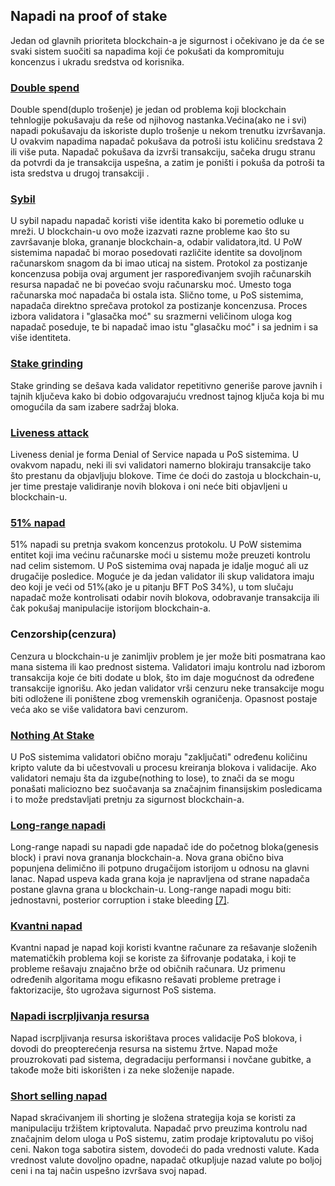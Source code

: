 ## Napadi na proof of stake

Jedan od glavnih prioriteta blockchain-a je sigurnost i očekivano je da će se svaki sistem suočiti sa napadima koji će pokušati da kompromituju koncenzus i ukradu sredstva od korisnika.<br/>

### [Double spend](#double-spending)

Double spend(duplo trošenje) je jedan od problema koji blockchain tehnlogije pokušavaju da reše od njihovog nastanka.Većina(ako ne i svi) napadi pokušavaju da iskoriste duplo trošenje u nekom trenutku izvršavanja. U ovakvim napadima napadač pokušava da potroši istu količinu sredstava 2 ili više puta. Napadač pokušava da izvrši transakciju, sačeka drugu stranu da potvrdi da je transakcija uspešna, a zatim je poništi i pokuša da potroši ta ista sredstva u drugoj transakciji .<br/>

### [Sybil](/napadi/sybil.md)

U sybil napadu napadač koristi više identita kako bi poremetio odluke u mreži. U blockchain-u ovo može izazvati razne probleme kao što su završavanje bloka, grananje blockchain-a, odabir validatora,itd. U PoW sistemima napadač bi morao posedovati različite identite sa dovoljnom računarskom snagom da bi imao uticaj na sistem. Protokol za postizanje koncenzusa pobija ovaj argument jer raspoređivanjem svojih računarskih resursa napadač ne bi povećao svoju računarsku moć. Umesto toga računarska moć napadača bi ostala ista. Slično tome, u PoS sistemima, napadača direktno sprečava protokol za postizanje koncenzusa. Proces izbora validatora i "glasačka moć" su srazmerni veličinom uloga kog napadač poseduje, te bi napadač imao istu "glasačku moć" i sa jednim i sa više identiteta.<br/>

### [Stake grinding](/napadi/stake-grinding.md)

Stake grinding se dešava kada validator repetitivno generiše parove javnih i tajnih ključeva kako bi dobio odgovarajuću vrednost tajnog ključa koja bi mu omogućila da sam izabere sadržaj bloka.<br/>

### [Liveness attack](/napadi/liveness-attack.md)

Liveness denial je forma Denial of Service napada u PoS sistemima. U ovakvom napadu, neki ili svi validatori namerno blokiraju transakcije tako što prestanu da objavljuju blokove. Time će doći do zastoja u blockchain-u, jer time prestaje validiranje novih blokova i oni neće biti objavljeni u blockchain-u.<br/>

### [51% napad](/napadi/51%25-napad.md)

51% napadi su pretnja svakom koncenzus protokolu. U PoW sistemima entitet koji ima većinu računarske moći u sistemu može preuzeti kontrolu nad celim sistemom. U PoS sistemima ovaj napada je idalje moguć ali uz drugačije posledice. Moguće je da jedan validator ili skup validatora imaju deo koji je veći od 51%(ako je u pitanju BFT PoS 34%), u tom slučaju napadač može kontrolisati odabir novih blokova, odobravanje transakcija ili čak pokušaj manipulacije istorijom blockchain-a.<br/>

### Cenzorship(cenzura)

Cenzura u blockchain-u je zanimljiv problem je jer može biti posmatrana kao mana sistema ili kao prednost sistema. Validatori imaju kontrolu nad izborom transakcija koje će biti dodate u blok, što im daje mogućnost da određene transakcije ignorišu. Ako jedan validator vrši cenzuru neke transakcije mogu biti odložene ili poništene zbog vremenskih ograničenja. Opasnost postaje veća ako se više validatora bavi cenzurom.<br/>

### [Nothing At Stake](/napadi/nothing-at-stake.md)

U PoS sistemima validatori obično moraju "zaključati" određenu količinu kripto valute da bi učestvovali u procesu kreiranja blokova i validacije. Ako validatori nemaju šta da izgube(nothing to lose), to znači da se mogu ponašati maliciozno bez suočavanja sa značajnim finansijskim posledicama i to može predstavljati pretnju za sigurnost blockchain-a.

### [Long-range napadi](/napadi/Long-range%20napadi.md)

Long-range napadi su napadi gde napadač ide do početnog bloka(genesis block) i pravi nova grananja blockchain-a. Nova grana obično biva popunjena delimično ili potpuno drugačijom istorijom u odnosu na glavni lanac. Napad uspeva kada grana koja je napravljena od strane napadača postane glavna grana u blockchain-u. Long-range napadi mogu biti: jednostavni, posterior corruption i stake bleeding [[7]](https://sci-hub.se/10.1109/access.2019.2901858).

### [Kvantni napad](/napadi/kvantni-napad.md)

Kvantni napad je napad koji koristi kvantne računare za rešavanje složenih matematičkih problema koji se koriste za šifrovanje podataka, i koji te probleme rešavaju znajačno brže od običnih računara. Uz primenu određenih algoritama mogu efikasno rešavati probleme pretrage i faktorizacije, što ugrožava sigurnost PoS sistema.

### [Napadi iscrpljivanja resursa](/napadi/napadi-iscrpljivanja-resursa.md)

Napad iscrpljivanja resursa iskorištava proces validacije PoS blokova, i dovodi do preopterećenja resursa na sistemu žrtve. Napad može prouzrokovati pad sistema, degradaciju performansi i novčane gubitke, a takođe može biti iskorišten i za neke složenije napade.

### [Short selling napad](/napadi/short-selling-napad.md)

Napad skraćivanjem ili shorting je složena strategija koja se koristi za manipulaciju tržištem kriptovaluta. Napadač prvo preuzima kontrolu nad značajnim delom uloga u PoS sistemu, zatim prodaje kriptovalutu po višoj ceni. Nakon toga sabotira sistem, dovodeći do pada vrednosti valute. Kada vrednost valute dovoljno opadne, napadač otkupljuje nazad valute po boljoj ceni i na taj način uspešno izvršava svoj napad.
